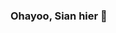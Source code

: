 ### Ohayoo, Sian hier 👋

<!--
**InvalidSian/InvalidSian** is a ✨ _special_ ✨ repository because its `README.md` (this file) appears on your GitHub profile.


📌〢ÜBER MICH:

🔭 〢 Derzeit arbeite ich an meinem eigenen öffentlichen Discord-Bot!
🌱 〢 Ich bin "Neu" in der library Py-Cord (Python)
📫 〢 Hier kannst du mich erreichen: (Discord Presence)[https://discord.com/users/785059784604778496]
-->
